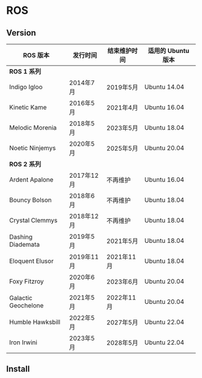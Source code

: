# ROS

## Version
| ROS 版本         | 发行时间         | 结束维护时间     | 适用的 Ubuntu 版本 |
|------------------|------------------|------------------|---------------------|
| **ROS 1 系列**   |                  |                  |                     |
| Indigo Igloo     | 2014年7月        | 2019年5月        | Ubuntu 14.04        |
| Kinetic Kame     | 2016年5月        | 2021年4月        | Ubuntu 16.04        |
| Melodic Morenia  | 2018年5月        | 2023年5月        | Ubuntu 18.04        |
| Noetic Ninjemys  | 2020年5月        | 2025年5月        | Ubuntu 20.04        |
| **ROS 2 系列**   |                  |                  |                     |
| Ardent Apalone   | 2017年12月       | 不再维护         | Ubuntu 16.04        |
| Bouncy Bolson    | 2018年6月        | 不再维护         | Ubuntu 18.04        |
| Crystal Clemmys  | 2018年12月       | 不再维护         | Ubuntu 18.04        |
| Dashing Diademata| 2019年5月        | 2021年5月        | Ubuntu 18.04        |
| Eloquent Elusor  | 2019年11月       | 2021年11月       | Ubuntu 18.04        |
| Foxy Fitzroy     | 2020年6月        | 2023年6月        | Ubuntu 20.04        |
| Galactic Geochelone | 2021年5月     | 2022年11月       | Ubuntu 20.04        |
| Humble Hawksbill | 2022年5月        | 2027年5月        | Ubuntu 22.04        |
| Iron Irwini      | 2023年5月        | 2028年5月        | Ubuntu 22.04        |

## Install 





